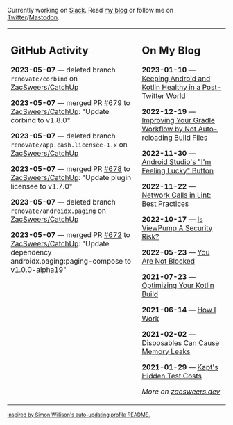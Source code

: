 Currently working on [Slack](https://slack.com/). Read [my blog](https://zacsweers.dev/) or follow me on [Twitter](https://twitter.com/ZacSweers)/[Mastodon](https://hachyderm.io/@ZacSweers).

<table><tr><td valign="top" width="60%">

## GitHub Activity
<!-- githubActivity starts -->
**2023-05-07** — deleted branch `renovate/corbind` on [ZacSweers/CatchUp](https://github.com/ZacSweers/CatchUp)

**2023-05-07** — merged PR [#679](https://github.com/ZacSweers/CatchUp/pull/679) to [ZacSweers/CatchUp](https://github.com/ZacSweers/CatchUp): "Update corbind to v1.8.0"

**2023-05-07** — deleted branch `renovate/app.cash.licensee-1.x` on [ZacSweers/CatchUp](https://github.com/ZacSweers/CatchUp)

**2023-05-07** — merged PR [#678](https://github.com/ZacSweers/CatchUp/pull/678) to [ZacSweers/CatchUp](https://github.com/ZacSweers/CatchUp): "Update plugin licensee to v1.7.0"

**2023-05-07** — deleted branch `renovate/androidx.paging` on [ZacSweers/CatchUp](https://github.com/ZacSweers/CatchUp)

**2023-05-07** — merged PR [#672](https://github.com/ZacSweers/CatchUp/pull/672) to [ZacSweers/CatchUp](https://github.com/ZacSweers/CatchUp): "Update dependency androidx.paging:paging-compose to v1.0.0-alpha19"
<!-- githubActivity ends -->
</td><td valign="top" width="40%">

## On My Blog
<!-- blog starts -->
**2023-01-10** — [Keeping Android and Kotlin Healthy in a Post-Twitter World](https://www.zacsweers.dev/keeping-android-healthy/)

**2022-12-19** — [Improving Your Gradle Workflow by Not Auto-reloading Build Files](https://www.zacsweers.dev/improving-your-workflow-by-not-auto-reloading-build-files/)

**2022-11-30** — [Android Studio's "I'm Feeling Lucky" Button](https://www.zacsweers.dev/android-studios-im-feeling-lucky-button/)

**2022-11-22** — [Network Calls in Lint: Best Practices](https://www.zacsweers.dev/network-calls-in-lint-best-practices/)

**2022-10-17** — [Is ViewPump A Security Risk?](https://www.zacsweers.dev/is-viewpump-a-security-risk/)

**2022-05-23** — [You Are Not Blocked](https://www.zacsweers.dev/you-are-not-blocked/)

**2021-07-23** — [Optimizing Your Kotlin Build](https://www.zacsweers.dev/optimizing-your-kotlin-build/)

**2021-06-14** — [How I Work](https://www.zacsweers.dev/how-i-work/)

**2021-02-02** — [Disposables Can Cause Memory Leaks](https://www.zacsweers.dev/disposables-can-cause-memory-leaks/)

**2021-01-29** — [Kapt's Hidden Test Costs](https://www.zacsweers.dev/kapts-hidden-test-costs/)
<!-- blog ends -->
_More on [zacsweers.dev](https://zacsweers.dev/)_
</td></tr></table>

<sub><a href="https://simonwillison.net/2020/Jul/10/self-updating-profile-readme/">Inspired by Simon Willison's auto-updating profile README.</a></sub>